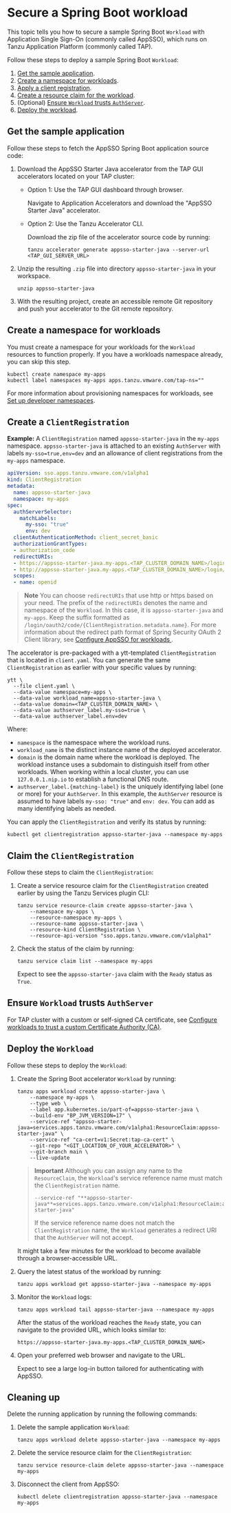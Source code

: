 # Secure a Spring Boot workload

This topic tells you how to secure a sample Spring Boot `Workload` with 
Application Single Sign-On (commonly called AppSSO), 
which runs on Tanzu Application Platform (commonly called TAP).

Follow these steps to deploy a sample Spring Boot `Workload`:

1. [Get the sample application](#sample-app).
1. [Create a namespace for workloads](#create-namespace).
1. [Apply a client registration](#clientregistration).
1. [Create a resource claim for the workload](#resource-claim).
1. (Optional) [Ensure `Workload` trusts `AuthServer`](#trust-authserver).
1. [Deploy the workload](#deploy-workload).

## <a id='sample-app'></a> Get the sample application

Follow these steps to fetch the AppSSO Spring Boot application source code:

1. Download the AppSSO Starter Java accelerator from the TAP GUI accelerators located on your TAP cluster:

    - Option 1: Use the TAP GUI dashboard through browser.

        Navigate to Application Accelerators and download the "AppSSO Starter Java" accelerator.

    - Option 2: Use the Tanzu Accelerator CLI.

        Download the zip file of the accelerator source code by running:

        ```shell
        tanzu accelerator generate appsso-starter-java --server-url <TAP_GUI_SERVER_URL>
        ```

1. Unzip the resulting `.zip` file into directory `appsso-starter-java` in your workspace.

    ```shell
    unzip appsso-starter-java
    ```

1. With the resulting project, create an accessible remote Git repository and push your accelerator to the Git remote repository.

## <a id='create-namespace'></a> Create a namespace for workloads

You must create a namespace for your workloads for the `Workload` resources to function properly.
If you have a workloads namespace already, you can skip this step.

```shell
kubectl create namespace my-apps
kubectl label namespaces my-apps apps.tanzu.vmware.com/tap-ns=""
```

For more information about provisioning namespaces for workloads, see [Set up developer namespaces](../../install-online/set-up-namespaces.hbs.md).

## <a id='clientregistration'></a> Create a `ClientRegistration`

**Example:** A `ClientRegistration` named `appsso-starter-java` in the `my-apps` namespace.
`appsso-starter-java` is attached to an existing `AuthServer` with labels `my-sso=true,env=dev`
and an allowance of client registrations from the `my-apps` namespace.

```yaml
apiVersion: sso.apps.tanzu.vmware.com/v1alpha1
kind: ClientRegistration
metadata:
  name: appsso-starter-java
  namespace: my-apps
spec:
  authServerSelector:
    matchLabels:
      my-sso: "true"
      env: dev
  clientAuthenticationMethod: client_secret_basic
  authorizationGrantTypes:
  - authorization_code
  redirectURIs:
  - https://appsso-starter-java.my-apps.<TAP_CLUSTER_DOMAIN_NAME>/login/oauth2/code/appsso-starter-java
  - http://appsso-starter-java.my-apps.<TAP_CLUSTER_DOMAIN_NAME>/login/oauth2/code/appsso-starter-java
  scopes:
  - name: openid
```

> **Note** You can choose `redirectURIs` that use http or https based on your need.
> The prefix of the `redirectURIs` denotes the name and namespace of the `Workload`.
> In this case, it is `appsso-starter-java` and `my-apps`.
> Keep the suffix formatted as `/login/oauth2/code/{ClientRegistration.metadata.name}`.
> For more information about the redirect path format of Spring Security OAuth 2 Client library,
> see [Configure AppSSO for workloads ](./secure-workload.hbs.md#redirect-paths).

The accelerator is pre-packaged with a ytt-templated `ClientRegistration` that is located in `client.yaml`.
You can generate the same `ClientRegistration` as earlier with your specific values by running:

```shell
ytt \
  --file client.yaml \
  --data-value namespace=my-apps \
  --data-value workload_name=appsso-starter-java \
  --data-value domain=<TAP_CLUSTER_DOMAIN_NAME> \
  --data-value authserver_label.my-sso=true \
  --data-value authserver_label.env=dev
```

Where:

- `namespace` is the namespace where the workload runs.
- `workload_name` is the distinct instance name of the deployed accelerator.
- `domain` is the domain name where the workload is deployed. The workload instance uses a subdomain to
  distinguish itself from other workloads. When working within a local cluster,
  you can use `127.0.0.1.nip.io` to establish a functional DNS route.
- `authserver_label.{matching-label}` is the uniquely identifying label (one or more) for your `AuthServer`.
  In this example, the `AuthServer` resource is assumed to have labels `my-sso: "true"` and `env: dev`.
  You can add as many identifying labels as needed.

You can apply the `ClientRegistration` and verify its status by running:

```shell
kubectl get clientregistration appsso-starter-java --namespace my-apps
```

## <a id="resource-claim"></a> Claim the `ClientRegistration`

Follow these steps to claim the `ClientRegistration`:

1. Create a service resource claim for the `ClientRegistration` created earlier
by using the Tanzu Services plugin CLI:

    ```shell
    tanzu service resource-claim create appsso-starter-java \
        --namespace my-apps \
        --resource-namespace my-apps \
        --resource-name appsso-starter-java \
        --resource-kind ClientRegistration \
        --resource-api-version "sso.apps.tanzu.vmware.com/v1alpha1"
    ```

1. Check the status of the claim by running:

    ```shell
    tanzu service claim list --namespace my-apps
    ```

    Expect to see the `appsso-starter-java` claim with the `Ready` status as `True`.

## <a id="trust-authserver"></a> Ensure `Workload` trusts `AuthServer`

For TAP cluster with a custom or self-signed CA certificate,
see [Configure workloads to trust a custom Certificate Authority (CA)](../tutorials/service-operators/workload-trust-custom-ca.hbs.md).

## <a id="deploy-workload"></a> Deploy the `Workload`

Follow these steps to deploy the `Workload`:

1. Create the Spring Boot accelerator `Workload` by running:

    ```shell
    tanzu apps workload create appsso-starter-java \
        --namespace my-apps \
        --type web \
        --label app.kubernetes.io/part-of=appsso-starter-java \
        --build-env "BP_JVM_VERSION=17" \
        --service-ref "appsso-starter-java=services.apps.tanzu.vmware.com/v1alpha1:ResourceClaim:appsso-starter-java" \
        --service-ref "ca-cert=v1:Secret:tap-ca-cert" \
        --git-repo "<GIT_LOCATION_OF_YOUR_ACCELERATOR>" \
        --git-branch main \
        --live-update
    ```

    > **Important** Although you can assign any name to the `ResourceClaim`, the `Workload`'s service reference name
    > must match the `ClientRegistration` name.
    >
    > ```console
    > --service-ref "**appsso-starter-java**=services.apps.tanzu.vmware.com/v1alpha1:ResourceClaim:appsso-starter-java"
    > ```
    >
    > If the service reference name does not match the `ClientRegistration` name,
    > the `Workload` generates a redirect URI that the `AuthServer` will not accept.

    It might take a few minutes for the workload to become available through a browser-accessible URL.

1. Query the latest status of the workload by running:

    ```shell
    tanzu apps workload get appsso-starter-java --namespace my-apps
    ```

1. Monitor the `Workload` logs:

    ```shell
    tanzu apps workload tail appsso-starter-java --namespace my-apps
    ```

    After the status of the workload reaches the `Ready` state,
    you can navigate to the provided URL, which looks similar to:

    ```text
    https://appsso-starter-java.my-apps.<TAP_CLUSTER_DOMAIN_NAME>
    ```

1. Open your preferred web browser and navigate to the URL.

    Expect to see a large log-in button tailored for authenticating with AppSSO.

## <a id="clean-up"></a> Cleaning up

Delete the running application by running the following commands:

1. Delete the sample application `Workload`:

    ```shell
    tanzu apps workload delete appsso-starter-java --namespace my-apps
    ```

1. Delete the service resource claim for the `ClientRegistration`:

    ```shell
    tanzu service resource-claim delete appsso-starter-java --namespace my-apps
    ```

1. Disconnect the client from AppSSO:

    ```shell
    kubectl delete clientregistration appsso-starter-java --namespace my-apps
    ```
